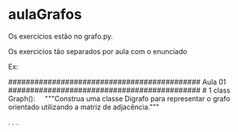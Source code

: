 # aulaGrafos

Os exercícios estão no grafo.py.

Os exercicios tão separados por aula com o enunciado

Ex:

############################################ Aula 01 ############################################
\# 1
class Graph():
    """Construa uma classe Digrafo para representar o grafo orientado utilizando a matriz de adjacência."""


.
.
.

